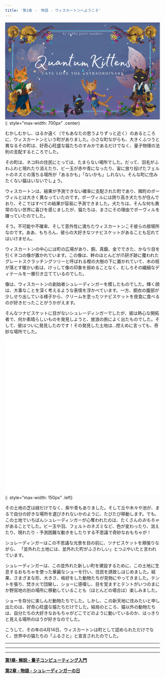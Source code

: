 ```yaml
---
title: '第1章 -  物語 - ウィスカートンへようこそ'
---
```


![](/assets/imgs/Quantum_Kittens_Cover.png){: style="max-width: 700px" .center}

むかしむかし、はるか遠く（でもあなたの思うよりずっと近く）のあるところに、ウィスカートンという町がありました。小さな町ながらも、大きくふつうと異なるその町は、好奇心旺盛な猫たちのすみかであるだけでなく、量子物理の法則の支配するところでした。

その町は、ネコ科の住民にとっては、たまらない場所でした。だって、羽毛がふわふわと現れたり消えたり、ビー玉が赤や青になったり、宙に放り投げたフェルトのネズミの落ちる場所が「あるかも」「ないかも」しれない。そんな町に住みたくない猫はいないでしょう。

ウィスカートンは、結果が予測できない確率に支配された町であり、隣町のポーヴィルとは大きく異なっていたのです。ポーヴィルには誇り高き犬たちが住んでおり、そこではすべての結果が容易に予測できました。犬たちは、そんな何も異常のない世界に喜びを感じましたが、猫たちは、まさにその理由でポーヴィルを嫌っていたのでした。

そう。不可能や不確率、そして意外性に満ちたウィスカートンこそ彼らの居場所なのです。ああ、もちろん、彼らの大好きなツナビスケットがあることも忘れてはいけません。

ウィスカートンの中心には町の広場があり、銅、真鍮、金でできた、かなり目を引くネコの像が置かれています。この像は、幹のほとんどが爪研ぎ跡に覆われたグレートスクラッチングツリーと呼ばれる樫の大樹の下に置かれていて、木の枝が落とす暖かい影は、けっして像の印象を弱めることなく、むしろその繊細なディテールを一層引き立てているのでした。

像は、ウィスカートンの創始者シュレーディンガーを模したものでした。輝く顔は、大事なことを深く考えるような表情を浮かべています。一方、胴衣の腹部が少しせり出している様子から、クリームを塗ったツナビスケットを夜食に食べるのが好きだったことがうかがえます。

そんなツナビスケットに目がないシュレーディンガーでしたが、彼は熱心な開拓者で、何か素晴らしいものを発見しようと、放浪の旅によく出たものでした。そして、彼はついに発見したのです！その発見した土地は...控えめに言っても、奇妙な場所でした。

![](/assets/imgs/Feather_Animation.gif){: style="max-width: 150px" .left} 


その土地の芝は緑だけでなく、紫や青もありました。そして丘や木々や池が、まるで自分の好きな場所を選びきれないかのように、たびたび移動します。でも、この土地でいちばんシュレーディンガーが心奪われたのは、たくさんの*おもちゃ*があることでした。ビー玉や羽、フェルトのネズミなど、色が変わったり、消えたり、現れたり - 予測困難な動きをしたりする不思議で奇妙なおもちゃが！

シュレーディンガーはこの不思議な光景を目の前に、ツナビスケットを頬張りながら、
「並外れた土地には、並外れた町がふさわしい」とつぶやいたと言われています。

シュレーディンガーは、この並外れた新しい町を建設するために、この土地に生息するおもちゃを使った華麗なショーを行い、住民を誘致しはじめました。結果、さまざまな形、大きさ、格好をした動物たちが見物にやってきました。テントを張り、焚き火で団欒し、ショーに感嘆し、目を覚ますとテントがいつのまにか野営地の別の場所に移動していることも（ほとんどの場合は）楽しみました。

ショーを存分に楽しんだ動物たちでした。しかし、この新天地に住みたいと申し出たのは、好奇心旺盛な猫たちだけでした。結局のところ、猫以外の動物たちは、自分たちの大好きなおもちゃがどこでどのように動いているのか、はっきりと見える場所のほうが好きなのでした。

こうして、その年の4月14日、ウィスカートンは町として認められただけでなく、世界中の猫たちの「ふるさと」と宣言されたのでした。

_____________________________


_____________________________


_____________________________


**[第1章- 解説 - 量子コンピューティング入門](https://quantum-kittens.github.io/posts/CHAPTER-1-Part-2-Introduction-to-Quantum-Computing/)**


**[第2章 - 物語 - シュレーディンガーの日](https://quantum-kittens.github.io/posts/CHAPTER-2-Story-Schr%C3%B6dinger-Day/)**
